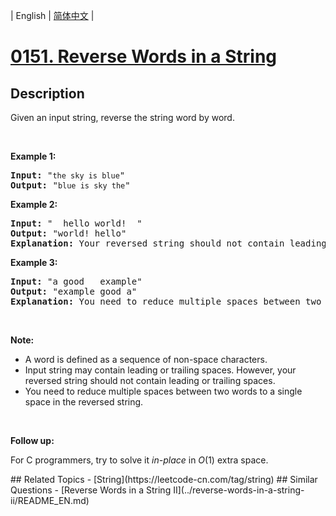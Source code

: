 
| English | [简体中文](README.md) |
# [0151. Reverse Words in a String](https://leetcode-cn.com/problems/reverse-words-in-a-string/)
## Description
<p>Given an input string, reverse the string word by word.</p>

<p>&nbsp;</p>

<p><strong>Example 1:</strong></p>

<pre>
<strong>Input:</strong> &quot;<code>the sky is blue</code>&quot;
<strong>Output:&nbsp;</strong>&quot;<code>blue is sky the</code>&quot;
</pre>

<p><strong>Example 2:</strong></p>

<pre>
<strong>Input:</strong> &quot; &nbsp;hello world! &nbsp;&quot;
<strong>Output:&nbsp;</strong>&quot;world! hello&quot;
<strong>Explanation:</strong> Your reversed string should not contain leading or trailing spaces.
</pre>

<p><strong>Example 3:</strong></p>

<pre>
<strong>Input:</strong> &quot;a good &nbsp; example&quot;
<strong>Output:&nbsp;</strong>&quot;example good a&quot;
<strong>Explanation:</strong> You need to reduce multiple spaces between two words to a single space in the reversed string.
</pre>

<p>&nbsp;</p>

<p><strong>Note:</strong></p>

<ul>
	<li>A word is defined as a sequence of non-space characters.</li>
	<li>Input string may contain leading or trailing spaces. However, your reversed string should not contain leading or trailing spaces.</li>
	<li>You need to reduce multiple spaces between two words to a single space in the reversed string.</li>
</ul>

<p>&nbsp;</p>

<p><strong>Follow up:</strong></p>

<p>For C programmers, try to solve it <em>in-place</em> in <em>O</em>(1) extra space.</p>
## Related Topics
- [String](https://leetcode-cn.com/tag/string)
## Similar Questions
- [Reverse Words in a String II](../reverse-words-in-a-string-ii/README_EN.md)

